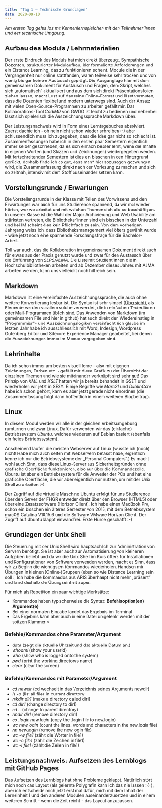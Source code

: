 ```yaml
---
title: "Tag 1 – Technische Grundlagen"
date: 2020-09-10
---
```


*Am ersten Tag gehts los mit Kennenlernspielchen mit den Teilnehmer’innen und der technische Umgbung.*

## **Aufbau des Moduls / Lehrmaterialien**
Der erste Eindruck des Moduls hat mich direkt überzeugt. Sympathische Dozenten, strukturierter Modulaufbau, klar formulierte Anforderungen und ein Distance Learning, das zu funktionieren scheint. Module die in der Vergangenheit nur online stattfanden, waren teilweise sehr trocken und von wenig bis gar keinem Austausch geprägt. Die Ausganglage hier mit dem gemeinsamen Dokument für Austausch und Fragen, dem Skript, welches sich „automatisch“ aktualisiert und aus dem sich direkt Präsentationsfolien ziehen lassen, macht Lust auf das reine Online-Format und lässt vermuten, dass die Dozenten flexibel und modern unterwegs sind. Auch der Ansatz mit vielen Open-Source-Programmen zu arbeiten gefällt mir.  Das Kollaborations-Tool *CodiMD* von GWDG ist leicht zu bedienen und nebenbei lässt sich spielerisch die Auszeichnungssprache Markdown üben.

Der Leistungsnachweis wird in Form eines Lerntagebuches absolviert. Zuerst dachte ich - oh nein nicht schon wieder schreiben :-) aber schlussendlich muss ich zugegeben, dass die Idee gar nicht so schlecht ist. Zusammenfassungen habe ich in den ersten paar Semestern eigentlich immer selber geschrieben, da es sich einfach besser lernt, wenn die Inhalte in eigenen Worten (und Skizzen und Zeichnungen) wiedergegeben werden. Mit fortschreitenden Semestern ist dies ein bisschen in den Hintergrund gerückt, deshalb finde ich es gut, dass man* hier sozusagen gezwungen wird, die Zusammenfassung direkt nach der Vorlesung zu machen und sich so zeitnah, intensiv mit dem Stoff auseinander setzen kann.


## **Vorstellungsrunde / Erwartungen**
Die Vorstellungsrunde in der Klasse mit Teilen des Vorwissens und den Erwartungen war auch für uns Studierende spannend, da wir mal wieder hörten, wer wo arbeitet und mit welchen Themen sich alle so beschäftigen. In unserer Klasse ist die Wahl der Major Archivierung und Web Usability am stärksten vertreten, die Bibliothekar’innen sind ein bisschen in der Unterzahl und bei IM scheint dies kein Pflichtfach zu sein. Von dem vorherigen Jahrgang weiss ich, dass Bibliotheksmanagement viel öfters gewählt wurde - wäre jetzt noch eine spannende Forschungsfrage für die Bachelor-Arbeit…

Toll war auch, das die Kollaboration im gemeinsamen Dokument direkt auch für etwas aus der Praxis genutzt wurde und zwar für den Austausch über die Einführung von *SLPS/ALMA*. Die Liste mit Studient’innen die in Hochschulbibliotheken arbeiten und ab Dezember dieses Jahres mit ALMA arbeiten werden, kann uns vielleicht noch hilfreich sein.


## **Markdown**
Markdown ist eine vereinfachte Auszeichnungssprache, die auch ohne weitere Konvertierung lesbar ist. Die Syntax ist sehr simpel ([Übersicht](https://markdown.de/#block "Markdown Syntax")), als Elemente werden vorallem solche verwendet, die in einfachen Texteditoren oder Mail-Programmen üblich sind. Das Anwenden von Markdown (im gemeinsamen File und hier in github) hat auch direkt den Wiedereinstieg in "Programmier"- und Auszeichnungslogiken vereinfacht (ich glaube im letzten Jahr habe ich ausschliesslich mit Word, Indesign, Wordpress Gutenberg Editor und Sitecore Experience Manager gearbeitet, bei denen die Auszeichnungen immer im Menue vorgegeben sind.


## **Lehrinhalte**
Da ich schon immer am besten visuell lerne - also mit eigenen Zeichnungen, Farben etc. - gefällt mir diese Grafik zu der Übersicht der einzelnen Themen und wie sie miteinander verknüpft sind sehr gut!
Das Prinzip von *XML* und *XSLT* hatten wir ja bereits behandelt in GSET und wiederholen wir jetzt in SESY. Einige Begriffe wie *Marc21* und *DublinCore* habe ich schon gehört, kann es aber jetzt gerade nicht einordnen (die Zusammenfassung folgt dann hoffentlich in einem weiteren Blogbeitrag).


## **Linux**
In diesem Modul werden wir alle in der gleichen Arbeitsumgebung rumturnen und zwar Linux. Dafür verwenden wir das (einfache) Betriebssystem *Ubuntu*, welches wiederum auf Debian basiert (ebenfalls ein freies Betriebssystem).

Anscheinend laufen die meisten Webserver auf Linux (wusste ich (noch) nicht! Habe mich auch selten mit Webservern befasst habe, eigentlich kenne ich nur die Betriebssysteme der „Personal Computers“.) Es macht wohl auch Sinn, dass diese Linux-Server aus Sicherheitsgründen ohne grafische Oberfläche funktionieren, also nur über die Kommandozeile. Ubuntu ist aber ein Betriebssystem für die Anweder der PCs und hat eine grafische Oberfläche, die wir aber eigentlich nur nutzen, um mit der Unix Shell zu arbeiten :-)

Der Zugriff auf die virtuelle Maschine Ubuntu erfolgt für uns Studierende über den Server der FHGR entweder direkt über den Browser (HTML5) oder über eine Zusatzsoftware (Horizon Client). Ich habe einen MacBook Pro, schon ein bisschen ein älteres Semester von 2015, mit dem Betriebssystem macOS Catalina V10.15.6 und die Software VMware Horizon Client. Der Zugriff auf Ubuntu klappt einwandfrei. Erste Hürde geschafft :-)


## **Grundlagen der Unix Shell**
Die Steuerung mit der Unix Shell wird hauptsächlich zur Administration von Servern benötigt. Sie ist aber auch zur Automatisierung von kleineren Aufgaben beliebt und da wir die Unix Shell im Kurs öfters für Installationen und  Konfigurationen von Software verwenden werden, macht es Sinn, dass wir zu Beginn die wichtigsten Kommandos wiederholen. Handson mit Übungen in kleinen (Online-)Gruppen (eben so wie Distance Learning sein soll :) Ich habe die Kommandos aus ARIS überhaupt nicht mehr „präsent“ und fand deshalb die Übungseinheit super.

Für mich als Repetition ein paar wichtige Merksätze: 
* Kommandos haben typischerweise die Syntax: **Befehlsoption(en) Argument(e)** 
* Bei einer normalen Eingabe landet das Ergebnis im Terminal
* Das Ergebnis kann aber auch in eine Datei umgelenkt werden mit der spitzen Klammer >

### **Befehle/Kommandos ohne Parameter/Argument**
* *date* (zeigt die aktuelle Uhrzeit und das aktuelle Datum an.)
* *whoami* 		(show your userid)
* *who* 		(show who is logged onto the system)
* *pwd* 		(print the working directorys name)
* *clear* 		(clear the screen)

### **Befehle/Kommandos mit Parameter/Argument**
* *cd newdir* (cd wechselt in das Verzeichnis seines Arguments newdir)
* *ls -a* 		(list all files in current directory
* *mkdir dir1* 	(make a directory called dir1)
* *cd dir1*		 (change directory to dir1)
* *cd ..* 		(change to parent directory)
* *rmdir dir1* 	(remove directory dir1)
* *cp .login new.login*    (copy the .login file to new.login)
* *wc new.login* 	(count the lines, words and characters in the new.login file)
* *rm new.login*	 (remove the new.login file)
* *wc -w file1* (zählt die Wörter in file1)
* *wc -c file1* (zählt die Zeichen in file1)
* *wc -l file1* (zählt die Zeilen in file1)





## **Leistungsnachweis: Aufsetzen des Lernblogs mit GitHub Pages**
Das Aufsetzen des Lernblogs hat ohne Probleme geklappt. Natürlich stört mich noch das Layout (als gelernte Polygrafin kann ich das nie lassen :-) ), aber ich entscheide mich jetzt erst mal dafür, mich mit dem Inhalt der Lerneinheit 1 und den anderen Modulen auseinanderzusetzen und in einem weiteren Schritt - wenn die Zeit reicht - das Layout anzupassen. 


















